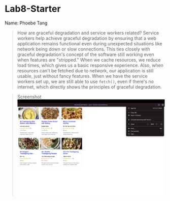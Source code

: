 # Lab8-Starter

Name: Phoebe Tang
> How are graceful degradation and service workers related?
Service workers help achieve graceful degradation by ensuring that a web application remains functional even during unexpected situations like network being down or slow connections. This ties closely with graceful degradation's concept of the software still working even when features are "stripped." When we cache resources, we reduce load times, which gives us a basic responsive experience. Also, when resources can't be fetched due to network, our application is still usable, just without fancy features. When we have the service workers set up, we are still able to use `fetch()`, even if there's no internet, which directly shows the principles of graceful degradation.

> Screenshot
> ![image](pwa.png)